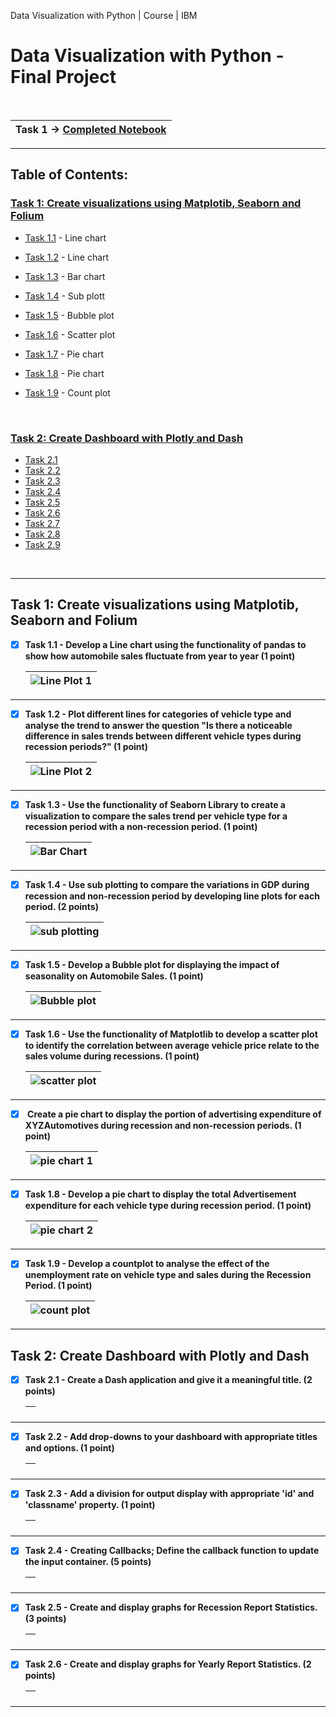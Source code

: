 Data Visualization with Python | Course | IBM

# Data Visualization with Python - Final Project
<br>

|Task 1 &rarr; [Completed Notebook](https://github.com/wy-chan/Python-Data-Visualization-Project/blob/main/Final%20Assignment%20Part%201.jupyterlite.ipynb)|
| - |

---

<!-- TABLE OF CONTENTS -->
## Table of Contents:

<h3><u><a href="#task1">Task 1:</a> Create visualizations using Matplotib, Seaborn and Folium</u></h3>

- [Task 1.1](#Q1_1) - Line chart
- [Task 1.2](#Q1_2) - Line chart
- [Task 1.3](#Q1_3) - Bar chart
- [Task 1.4](#Q1_4) - Sub plott
- [Task 1.5](#Q1_5) - Bubble plot
- [Task 1.6](#Q1_6) - Scatter plot
- [Task 1.7](#Q1_7) - Pie chart
- [Task 1.8](#Q1_8) - Pie chart
- [Task 1.9](#Q1_9) - Count plot

  <br>
  
<h3><u><a href="#task2">Task 2:</a> Create Dashboard with Plotly and Dash</u></h3>

- [Task 2.1](#Q2_1)
- [Task 2.2](#Q2_2)
- [Task 2.3](#Q2_3)
- [Task 2.4](#Q2_4)
- [Task 2.5](#Q2_5)
- [Task 2.6](#Q2_6)
- [Task 2.7](#Q2_7)
- [Task 2.8](#Q2_8)
- [Task 2.9](#Q2_9)
  

<br>

---

<div id="task1">
<h2>Task 1: Create visualizations using Matplotib, Seaborn and Folium</h2>
<div id="Q1_1">
  
- [x] <b>Task 1.1 - Develop a Line chart using the functionality of pandas to show how automobile sales fluctuate from year to year (1 point)</b>
  
  |![Line Plot 1](Data%20Visualization%20-%20Screenshots/Line_Plot_1.png)|
  |-|
  
</div>


---

<div id="Q1_2">
  
- [x] <b>Task 1.2 - Plot different lines for categories of vehicle type and analyse the trend to answer the question "Is there a noticeable difference in sales trends between different vehicle types during recession periods?" (1 point)</b>
  
  |![Line Plot 2](Data%20Visualization%20-%20Screenshots/Line_Plot_2.png)|
  |-|
  
</div>

---

<div id="Q1_3">
  
- [x] <b>Task 1.3 - Use the functionality of Seaborn Library to create a visualization to compare the sales trend per vehicle type for a recession period with a non-recession period. (1 point)</b>
  
  |![Bar Chart](Data%20Visualization%20-%20Screenshots/Bar_Chart.png)|
  |-|
  
</div>

---

<div id="Q1_4">
  
- [x] <b>Task 1.4 - Use sub plotting to compare the variations in GDP during recession and non-recession period by developing line plots for each period. (2 points)</b>
  
  |![sub plotting](Data%20Visualization%20-%20Screenshots/Subplot.png)|
  |-|
  
</div>

---

<div id="Q1_5">
  
- [x] <b>Task 1.5 - Develop a Bubble plot for displaying the impact of seasonality on Automobile Sales. (1 point)</b>
  
  |![Bubble plot](Data%20Visualization%20-%20Screenshots/Bubble.png)|
  |-|
  
</div>

---

<div id="Q1_6">
  
- [x] <b>Task 1.6 - Use the functionality of Matplotlib to develop a scatter plot to identify the correlation between average vehicle price relate to the sales volume during recessions. (1 point)</b>
  
  |![scatter plot](Data%20Visualization%20-%20Screenshots/Scatter.png)|
  |-|
  
</div>

---

<div id="Q1_7">
  
- [x] <b> Create a pie chart to display the portion of advertising expenditure of XYZAutomotives during recession and non-recession periods. (1 point)</b>
  
  |![pie chart 1](Data%20Visualization%20-%20Screenshots/pie_1.png)|
  |-|
  
</div>

---

<div id="Q1_8">
  
- [x] <b>Task 1.8 - Develop a pie chart to display the total Advertisement expenditure for each vehicle type during recession period. (1 point)</b>
  
  |![pie chart 2](Data%20Visualization%20-%20Screenshots/pie_2.png)|
  |-|
  
</div>

---

<div id="Q1_9">
  
- [x] <b>Task 1.9 - Develop a countplot to analyse the effect of the unemployment rate on vehicle type and sales during the Recession Period. (1 point)</b>
  
  |![count plot](Data%20Visualization%20-%20Screenshots/count_plot.png)|
  |-|
  
</div>

</div>

---

<div id="task2">
<h2>Task 2: Create Dashboard with Plotly and Dash</h2>
  
</div>


<div id="Q2_1">
  
- [x] <b>Task 2.1 - Create a Dash application and give it a meaningful title. (2 points)</b>
  
  |![]()|
  |-|
  
</div>

---

<div id="Q2_2">
  
- [x] <b>Task 2.2 - Add drop-downs to your dashboard with appropriate titles and options. (1 point)</b>
  
  |![]()|
  |-|
  
</div>

---

<div id="Q2_3">
  
- [x] <b>Task 2.3 - Add a division for output display with appropriate 'id' and 'classname' property. (1 point)</b>
  
  |![]()|
  |-|
  
</div>

---

<div id="Q2_4">
  
- [x] <b>Task 2.4 - Creating Callbacks; Define the callback function to update the input container. (5 points)</b>
  
  |![]()|
  |-|
  
</div>

---

<div id="Q2_5">
  
- [x] <b>Task 2.5 - Create and display graphs for Recession Report Statistics. (3 points)</b>
  
  |![]()|
  |-|
  
</div>

---

<div id="Q2_6">
  
- [x] <b>Task 2.6 - Create and display graphs for Yearly Report Statistics. (2 points)</b>
  
  |![]()|
  |-|
  
</div>


</div>

---

